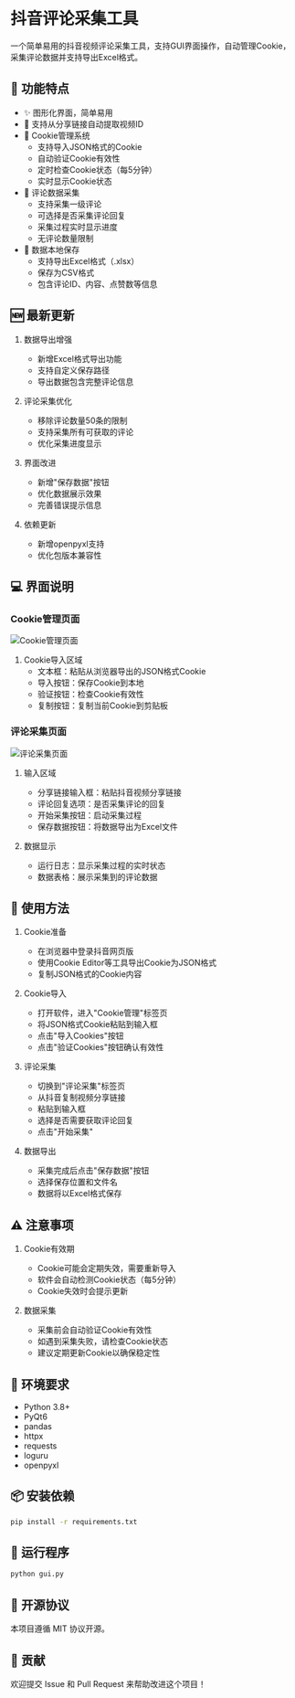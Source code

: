 # 抖音评论采集工具

一个简单易用的抖音视频评论采集工具，支持GUI界面操作，自动管理Cookie，采集评论数据并支持导出Excel格式。

## 🌟 功能特点

- ✨ 图形化界面，简单易用
- 🔄 支持从分享链接自动提取视频ID
- 🍪 Cookie管理系统
  - 支持导入JSON格式的Cookie
  - 自动验证Cookie有效性
  - 定时检查Cookie状态（每5分钟）
  - 实时显示Cookie状态
- 📝 评论数据采集
  - 支持采集一级评论
  - 可选择是否采集评论回复
  - 采集过程实时显示进度
  - 无评论数量限制
- 💾 数据本地保存
  - 支持导出Excel格式（.xlsx）
  - 保存为CSV格式
  - 包含评论ID、内容、点赞数等信息

## 🆕 最新更新

1. 数据导出增强
   - 新增Excel格式导出功能
   - 支持自定义保存路径
   - 导出数据包含完整评论信息

2. 评论采集优化
   - 移除评论数量50条的限制
   - 支持采集所有可获取的评论
   - 优化采集进度显示

3. 界面改进
   - 新增"保存数据"按钮
   - 优化数据展示效果
   - 完善错误提示信息

4. 依赖更新
   - 新增openpyxl支持
   - 优化包版本兼容性

## 💻 界面说明

### Cookie管理页面
![Cookie管理页面](docs/images/cookie_management.png)

1. Cookie导入区域
   - 文本框：粘贴从浏览器导出的JSON格式Cookie
   - 导入按钮：保存Cookie到本地
   - 验证按钮：检查Cookie有效性
   - 复制按钮：复制当前Cookie到剪贴板

### 评论采集页面
![评论采集页面](docs/images/comment_collection.png)

1. 输入区域
   - 分享链接输入框：粘贴抖音视频分享链接
   - 评论回复选项：是否采集评论的回复
   - 开始采集按钮：启动采集过程
   - 保存数据按钮：将数据导出为Excel文件

2. 数据显示
   - 运行日志：显示采集过程的实时状态
   - 数据表格：展示采集到的评论数据

## 📝 使用方法

1. Cookie准备
   - 在浏览器中登录抖音网页版
   - 使用Cookie Editor等工具导出Cookie为JSON格式
   - 复制JSON格式的Cookie内容

2. Cookie导入
   - 打开软件，进入"Cookie管理"标签页
   - 将JSON格式Cookie粘贴到输入框
   - 点击"导入Cookies"按钮
   - 点击"验证Cookies"按钮确认有效性

3. 评论采集
   - 切换到"评论采集"标签页
   - 从抖音复制视频分享链接
   - 粘贴到输入框
   - 选择是否需要获取评论回复
   - 点击"开始采集"

4. 数据导出
   - 采集完成后点击"保存数据"按钮
   - 选择保存位置和文件名
   - 数据将以Excel格式保存

## ⚠️ 注意事项

1. Cookie有效期
   - Cookie可能会定期失效，需要重新导入
   - 软件会自动检测Cookie状态（每5分钟）
   - Cookie失效时会提示更新

2. 数据采集
   - 采集前会自动验证Cookie有效性
   - 如遇到采集失败，请检查Cookie状态
   - 建议定期更新Cookie以确保稳定性

## 🔧 环境要求

- Python 3.8+
- PyQt6
- pandas
- httpx
- requests
- loguru
- openpyxl

## 📦 安装依赖

```bash
pip install -r requirements.txt
```

## 🚀 运行程序

```bash
python gui.py
```

## 📄 开源协议

本项目遵循 MIT 协议开源。

## 🤝 贡献

欢迎提交 Issue 和 Pull Request 来帮助改进这个项目！
